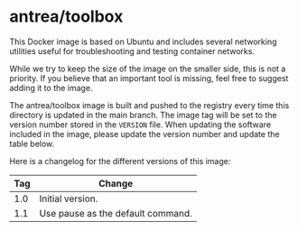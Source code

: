 # antrea/toolbox

This Docker image is based on Ubuntu and includes several networking utilities
useful for troubleshooting and testing container networks.

While we try to keep the size of the image on the smaller side, this is not a
priority. If you believe that an important tool is missing, feel free to suggest
adding it to the image.

The antrea/toolbox image is built and pushed to the registry every time this
directory is updated in the main branch. The image tag will be set to the
version number stored in the `VERSION` file. When updating the software included
in the image, please update the version number and update the table below.

Here is a changelog for the different versions of this image:

| Tag             | Change                                                     |
| :---------------| ---------------------------------------------------------- |
| 1.0             | Initial version.                                           |
| 1.1             | Use pause as the default command.                          |
